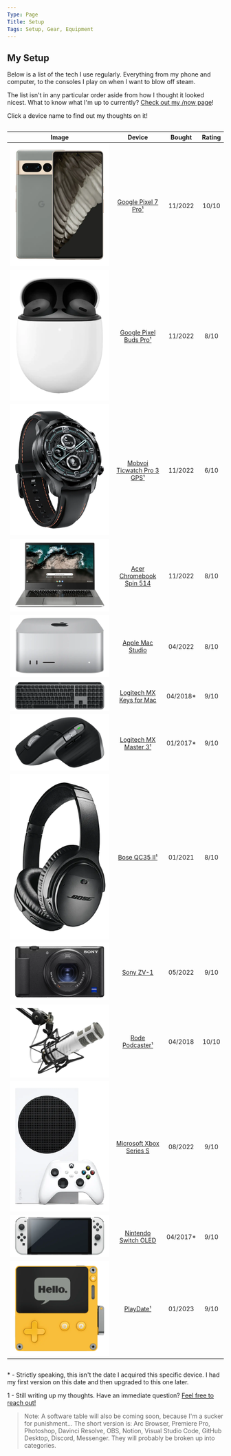 ```yaml
---
Type: Page
Title: Setup
Tags: Setup, Gear, Equipment
---
```


## My Setup

Below is a list of the tech I use regularly. Everything from my phone and computer, to the consoles I play on when I want to blow off steam.

The list isn't in any particular order aside from how I thought it looked nicest. What to know what I'm up to currently? [Check out my /now page](https://snpy.tech/now)!

Click a device name to find out my thoughts on it!
<div style="overflow-x:auto;">

|                                                                                                                                                                 Image                                                                                                                                                                |                             Device                             |  Bought  | Rating |
|:------------------------------------------------------------------------------------------------------------------------------------------------------------------------------------------------------------------------------------------------------------------------------------------------------------------------------------:|:--------------------------------------------------------------:|:--------:|:------:|
|                                                                                    <div class="img-container-square"> <img alt="A picture of the Google Pixel 7 Pro" src="https://raw.githubusercontent.com/george-probably/chachanidze.com/main/Images/setup/google-pixel-7-pro.webp"> </div>                                                                                    |        [Google Pixel 7 Pro¹](/setup/google-pixel-7-pro)        |  11/2022 |  10/10 |   
|                                              <div class="img-container-square"> <img alt="A picture of the Google Pixel Buds Pro" src="https://raw.githubusercontent.com/george-probably/chachanidze.com/main/Images/setup/google-pixel-buds-pro.webp"> </div>                                             |     [Google Pixel Buds Pro¹](/setup/google-pixel-buds-pro)     |  11/2022 |  8/10  |   
|                                                                            <div class="img-container-square"> <img alt="A picture of the Mobvoi Ticwatch Pro 3 GPS" src="https://raw.githubusercontent.com/george-probably/chachanidze.com/main/Images/setup/mobvoi-ticwatch-pro-3-gps.webp"> </div>                                                                           | [Mobvoi Ticwatch Pro 3 GPS¹](/setup/mobvoi-ticwatch-pro-3-gps) |  11/2022 |  6/10  |   
|                                                             <div class="img-container-square"> <img alt="A picture of the Acer Chromebook Spin 514" src="https://raw.githubusercontent.com/george-probably/chachanidze.com/main/Images/setup/acer-chromebook-spin-514.webp"> </div>                                                             |  [Acer Chromebook Spin 514](/setup/acer-chromebook-spin-514)  |  11/2022 |  8/10  |   
|                                                      <div class="img-container-square"> <img src="https://raw.githubusercontent.com/george-probably/chachanidze.com/main/Images/setup/apple-mac-studio.webp" alt="A picture of the Apple Mac Studio"> </div>                                                      |           [Apple Mac Studio](/setup/apple-mac-studio)          |  04/2022 |  8/10  |   
|                                                           <div class="img-container-square"> <img alt="A picture of the Logitech MX Keys" src="https://raw.githubusercontent.com/george-probably/chachanidze.com/main/Images/setup/logitech-mx-keys-for-mac.webp"> </div>                                                           |    [Logitech MX Keys for Mac](/setup/logitech-mx-keys-for-mac)   | 04/2018* |  9/10  |   
| <div class="img-container-square"> <img alt="A picture of the Logitech MX Master 3" src="https://raw.githubusercontent.com/george-probably/chachanidze.com/main/Images/setup/logitech-mx-master-3.webp"> </div>|      [Logitech MX Master 3¹](/setup/logitech-mx-master-3)      | 01/2017* |  9/10  |   
|                                                                         <div class="img-container-square"> <img alt="A picture of the Bose QC35 II" src="https://raw.githubusercontent.com/george-probably/chachanidze.com/main/Images/setup/bose-qc35-ii.webp"> </div>                                                                        |              [Bose QC35 II¹](/setup/bose-qc35-ii)              |  01/2021 |  8/10  |   
|                                                                <div class="img-container-square"> <img alt="A picture of the Sony ZV-1" src="https://raw.githubusercontent.com/george-probably/chachanidze.com/main/Images/setup/sony-zv-1.webp"> </div>                                                                |                 [Sony ZV-1](/setup/sony-zv-1)                 |  05/2022 |  9/10  |   
|                                                         <div class="img-container-square"> <img src="https://raw.githubusercontent.com/george-probably/chachanidze.com/main/Images/setup/rode-podcaster.webp" alt="A picture of the Rode Podcaster"> </div>                                                        |            [Rode Podcaster¹](/setup/rode-podcaster)            |  04/2018 |  10/10 |   
|                                                                  <div class="img-container-square"> <img alt="A picture of the Microsoft Xbox Series S" src="https://raw.githubusercontent.com/george-probably/chachanidze.com/main/Images/setup/microsoft-xbox-series-s.webp"> </div>                                                                  |   [Microsoft Xbox Series S](/setup/microsoft-xbox-series-s)   |  08/2022 |  9/10  |   
|                                                                              <div class="img-container-square"> <img alt="A picture of the Nintendo Switch OLED" src="https://raw.githubusercontent.com/george-probably/chachanidze.com/main/Images/setup/nintendo-switch-oled.webp"> </div>                                                                              |       [Nintendo Switch OLED](/setup/nintendo-switch-oled)      | 04/2017* |  9/10  |   
|                                                                     <div class="img-container-square"> <img alt="A picture of the PlayDate" src="https://raw.githubusercontent.com/george-probably/chachanidze.com/main/Images/setup/playdate.webp"> </div>                                                                     |                  [PlayDate¹](/setup/playdate)                  |  01/2023 |  9/10  |   

</div>

\* \- Strictly speaking, this isn't the date I acquired this specific device. I had my first version on this date and then upgraded to this one later.
  
1 - Still writing up my thoughts. Have an immediate question? [Feel free to reach out!](https://george.chachanidze.com) 

>Note: A software table will also be coming soon, because I'm a sucker for punishment... The short version is: Arc Browser, Premiere Pro, Photoshop, Davinci Resolve, OBS, Notion, Visual Studio Code, GitHub Desktop, Discord, Messenger. They will probably be broken up into categories.